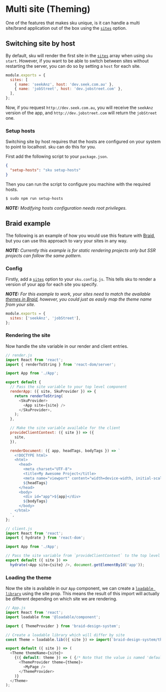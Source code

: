 # Multi site (Theming)

One of the features that makes sku unique, is it can handle a multi site/brand application out of the box using the [`sites`](./docs/configuration#sites) option.

## Switching site by host

By default, sku will render the first site in the [`sites`](./docs/configuration#sites) array when using `sku start`. However, if you want to be able to switch between sites without restarting the server, you can do so by setting a `host` for each site.

```js
module.exports = {
  sites: [
    { name: 'seekAnz', host: 'dev.seek.com.au' },
    { name: 'jobStreet', host: 'dev.jobstreet.com' },
  ],
};
```

Now, if you request `http://dev.seek.com.au`, you will receive the `seekAnz` version of the app, and `http://dev.jobstreet.com` will return the `jobStreet` one.

### Setup hosts

Switching site by host requires that the hosts are configured on your system to point to localhost. sku can do this for you.

First add the following script to your `package.json`.

```JSON
{
  "setup-hosts": "sku setup-hosts"
}
```

Then you can run the script to configure you machine with the required hosts.

```bash
$ sudo npm run setup-hosts
```

_**NOTE:** Modifying hosts configuration needs root privileges._

## Braid example

The following is an example of how you would use this feature with [Braid](https://github.com/seek-oss/braid-design-system), but you can use this approach to vary your sites in any way.

_**NOTE:** Currently this example is for static rendering projects only but SSR projects can follow the same pattern._

### Config

Firstly, add a [`sites`](./docs/configuration#sites) option to your `sku.config.js`. This tells sku to render a version of your app for each site you specify.

_**NOTE:** For this example to work, your sites need to match the available [themes in Braid](https://github.com/seek-oss/braid-design-system/tree/master/lib/themes), however, you could just as easily map the theme name from your site._

```js
module.exports = {
  sites: ['seekAnz', 'jobStreet'],
};
```

### Rendering the site

Now handle the site variable in our render and client entries.

```js
// render.js
import React from 'react';
import { renderToString } from 'react-dom/server';

import App from './App';

export default {
  // Pass the site variable to your top level component
  renderApp: ({ site, SkuProvider }) => {
    return renderToString(
      <SkuProvider>
        <App site={site} />
      </SkuProvider>,
    );
  },

  // Make the site variable available for the client
  provideClientContext: ({ site }) => ({
    site,
  }),

  renderDocument: ({ app, headTags, bodyTags }) => `
    <!DOCTYPE html>
    <html>
      <head>
        <meta charset="UTF-8">
        <title>My Awesome Project</title>
        <meta name="viewport" content="width=device-width, initial-scale=1">
        ${headTags}
      </head>
      <body>
        <div id="app">${app}</div>
        ${bodyTags}
      </body>
    </html>
  `,
};
```

```js
// client.js
import React from 'react';
import { hydrate } from 'react-dom';

import App from './App';

// Pass the site variable from `provideClientContext` to the top level component
export default ({ site }) =>
  hydrate(<App site={site} />, document.getElementById('app'));
```

### Loading the theme

Now the site is available in our `App` component, we can create a [`loadable library`](https://www.smooth-code.com/open-source/loadable-components/docs/api-loadable-component/#loadablelib) using the site prop. This means the result of this import will actually be different depending on which site we are rendering.

```js
// App.js
import React from 'react';
import loadable from '@loadable/component';

import { ThemeProvider } from 'braid-design-system';

// Create a loadable library which will differ by site
const Theme = loadable.lib(({ site }) => import(`braid-design-system/themes/${site}`));

export default ({ site }) => (
  <Theme themeName={site}>
    {({ default: theme }) => ( {/* Note that the value is named 'default' as it is an export */}
      <ThemeProvider theme={theme}>
        <MyPage />
      </ThemeProvider>
    )}
  </Theme>
);
```
